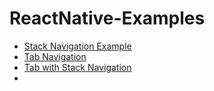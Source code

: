 # ReactNative-Examples

- [Stack Navigation Example](https://github.com/subratsir/ReactNative-Examples/blob/main/stack-navigation-example.md)
- [Tab Navigation](https://github.com/subratsir/ReactNative-Examples/blob/main/examples/tab-navigation.md)
- [Tab with Stack Navigation]()
- 
